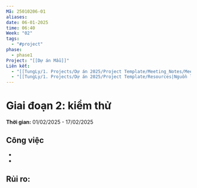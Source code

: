 ```yaml
---
Mã: 25010206-01
aliases: 
date: 06-01-2025
time: 06:40
Week: "02"
tags:
  - "#project"
phase:
  - phase1
Project: "[[Dự án Mẫu]]"
Liên kết:
  - "[[TungLy/1. Projects/Dự án 2025/Project Template/Meeting_Notes/Meeting_Notes|Biên bản họp]]"
  - "[[TungLy/1. Projects/Dự án 2025/Project Template/Resources|Nguồn lực dự án]]"
---
```

# Giai đoạn 2: kiểm thử

**Thời gian:** 01/02/2025 - 17/02/2025

## Công việc
- 
- 

**Rủi ro:**  
- 
 
